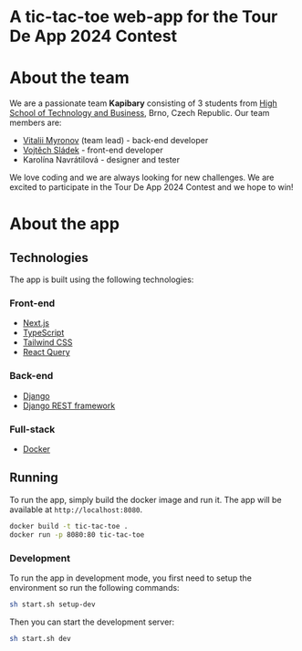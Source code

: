 # A tic-tac-toe web-app for the Tour De App 2024 Contest

# About the team

We are a passionate team **Kapibary** consisting of 3 students from [High School of Technology and Business](https://www.sstebrno.cz), Brno, Czech Republic.
Our team members are:

- [Vitalii Myronov](https://github.com/kekugesso) (team lead) - back-end developer
- [Vojtěch Sládek](https://github.com/VSladek) - front-end developer
- Karolína Navrátilová - designer and tester

We love coding and we are always looking for new challenges. We are excited to participate in the Tour De App 2024 Contest and we hope to win!

# About the app

## Technologies

The app is built using the following technologies:

### Front-end

- [Next.js](https://nextjs.org/)
- [TypeScript](https://www.typescriptlang.org/)
- [Tailwind CSS](https://tailwindcss.com/)
- [React Query](https://react-query.tanstack.com/)

### Back-end

- [Django](https://www.djangoproject.com/)
- [Django REST framework](https://www.django-rest-framework.org/)

### Full-stack

- [Docker](https://www.docker.com/)

## Running

To run the app, simply build the docker image and run it. The app will be available at `http://localhost:8080`.

```bash
docker build -t tic-tac-toe .
docker run -p 8080:80 tic-tac-toe
```

### Development

To run the app in development mode, you first need to setup the environment so run the following commands:

```bash
sh start.sh setup-dev
```

Then you can start the development server:

```bash
sh start.sh dev
```
